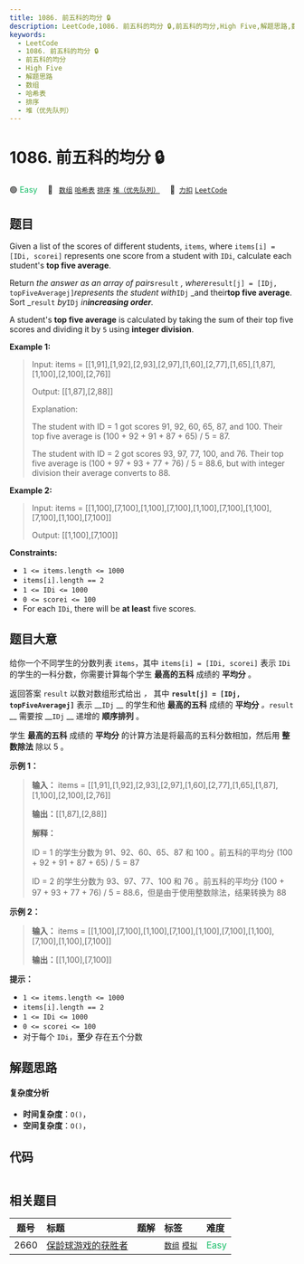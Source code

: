 ```yaml
---
title: 1086. 前五科的均分 🔒
description: LeetCode,1086. 前五科的均分 🔒,前五科的均分,High Five,解题思路,数组,哈希表,排序,堆（优先队列）
keywords:
  - LeetCode
  - 1086. 前五科的均分 🔒
  - 前五科的均分
  - High Five
  - 解题思路
  - 数组
  - 哈希表
  - 排序
  - 堆（优先队列）
---
```


# 1086. 前五科的均分 🔒

🟢 <font color=#15bd66>Easy</font>&emsp; 🔖&ensp; [`数组`](/tag/array.md) [`哈希表`](/tag/hash-table.md) [`排序`](/tag/sorting.md) [`堆（优先队列）`](/tag/heap-priority-queue.md)&emsp; 🔗&ensp;[`力扣`](https://leetcode.cn/problems/high-five) [`LeetCode`](https://leetcode.com/problems/high-five)

## 题目

Given a list of the scores of different students, `items`, where `items[i] =
[IDi, scorei]` represents one score from a student with `IDi`, calculate each
student's **top five average**.

Return _the answer as an array of pairs_`result` _, where_`result[j] = [IDj,
topFiveAveragej]`_represents the student with_`IDj` _and their**top five
average**. Sort _`result` _by_`IDj` _in**increasing order**._

A student's **top five average** is calculated by taking the sum of their top
five scores and dividing it by `5` using **integer division**.



**Example 1:**

> Input: items = [[1,91],[1,92],[2,93],[2,97],[1,60],[2,77],[1,65],[1,87],[1,100],[2,100],[2,76]]
> 
> Output: [[1,87],[2,88]]
> 
> Explanation:
> 
> The student with ID = 1 got scores 91, 92, 60, 65, 87, and 100. Their top five average is (100 + 92 + 91 + 87 + 65) / 5 = 87.
> 
> The student with ID = 2 got scores 93, 97, 77, 100, and 76. Their top five average is (100 + 97 + 93 + 77 + 76) / 5 = 88.6, but with integer division their average converts to 88.

**Example 2:**

> Input: items = [[1,100],[7,100],[1,100],[7,100],[1,100],[7,100],[1,100],[7,100],[1,100],[7,100]]
> 
> Output: [[1,100],[7,100]]

**Constraints:**

  * `1 <= items.length <= 1000`
  * `items[i].length == 2`
  * `1 <= IDi <= 1000`
  * `0 <= scorei <= 100`
  * For each `IDi`, there will be **at least** five scores.


## 题目大意

给你一个不同学生的分数列表 `items`，其中 `items[i] = [IDi, scorei]` 表示 `IDi`
的学生的一科分数，你需要计算每个学生 **最高的五科** 成绩的 **平均分** 。

返回答案 `result` 以数对数组形式给出 _，_ 其中 __`result[j] = [IDj, topFiveAveragej]`__ 表示
__`IDj` __ 的学生和他 **最高的五科** 成绩的 **平均分** _。_`result` __ 需要按 __`IDj` __ 递增的
**顺序排列** 。

学生 **最高的五科** 成绩的 **平均分** 的计算方法是将最高的五科分数相加，然后用 **整数除法** 除以 5 。

**示例 1：**

> 
> 
> 
> 
> 
> **输入：** items = [[1,91],[1,92],[2,93],[2,97],[1,60],[2,77],[1,65],[1,87],[1,100],[2,100],[2,76]]
> 
> **输出：**[[1,87],[2,88]]
> 
> **解释：**
> 
> ID = 1 的学生分数为 91、92、60、65、87 和 100 。前五科的平均分 (100 + 92 + 91 + 87 + 65) / 5 = 87
> 
> ID = 2 的学生分数为 93、97、77、100 和 76 。前五科的平均分 (100 + 97 + 93 + 77 + 76) / 5 = 88.6，但是由于使用整数除法，结果转换为 88
> 
> 

**示例 2：**

> 
> 
> 
> 
> 
> **输入：** items = [[1,100],[7,100],[1,100],[7,100],[1,100],[7,100],[1,100],[7,100],[1,100],[7,100]]
> 
> **输出：**[[1,100],[7,100]]
> 
> 

**提示：**

  * `1 <= items.length <= 1000`
  * `items[i].length == 2`
  * `1 <= IDi <= 1000`
  * `0 <= scorei <= 100`
  * 对于每个 `IDi`，**至少** 存在五个分数


## 解题思路

#### 复杂度分析

- **时间复杂度**：`O()`，
- **空间复杂度**：`O()`，

## 代码

```javascript

```

## 相关题目

<!-- prettier-ignore -->
| 题号 | 标题 | 题解 | 标签 | 难度 |
| :------: | :------ | :------: | :------ | :------ |
| 2660 | [保龄球游戏的获胜者](https://leetcode.com/problems/determine-the-winner-of-a-bowling-game) |  |  [`数组`](/tag/array.md) [`模拟`](/tag/simulation.md) | <font color=#15bd66>Easy</font> |